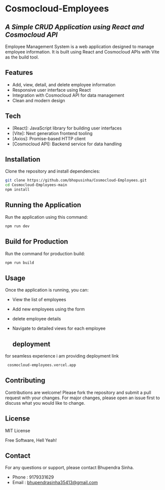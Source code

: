 
# Cosmocloud-Employees

## _A Simple CRUD Application using React and Cosmocloud API_

Employee Management System is a web application designed to manage employee information. It is built using React and Cosmocloud APIs with Vite as the build tool.

## Features

- Add, view, detail, and delete employee information
- Responsive user interface using React
- Integration with Cosmocloud API for data management
- Clean and modern design

## Tech

- [React]: JavaScript library for building user interfaces
- [Vite]: Next generation frontend tooling
- [Axios]: Promise-based HTTP client
- [Cosmocloud API]: Backend service for data handling

## Installation

Clone the repository and install dependencies:

```sh
git clone https://github.com/bhopusinha/Cosmocloud-Employees.git
cd Cosmocloud-Employees-main
npm install
```
## Running the Application
 
Run the application using this command:
 
```sh
npm run dev
```

## Build for Production

Run the command for production build: 

```sh
npm run build
```

## Usage
Once the application is running, you can:

- View the list of employees
- Add new employees using the form
- delete employee details
- Navigate to detailed views for each employee

  ## deployment
for seamless experience i am providing deployment link

```sh
 cosmocloud-employees.vercel.app
```

## Contributing
Contributions are welcome! Please fork the repository and submit a pull request with your changes. For major changes, please open an issue first to discuss what you would like to change.

## License
MIT License

Free Software, Hell Yeah!

## Contact
For any questions or support, please contact Bhupendra Sinha.

- Phone : 9179331629
- Email : bhupendrasinha35413@gmail.com

  

